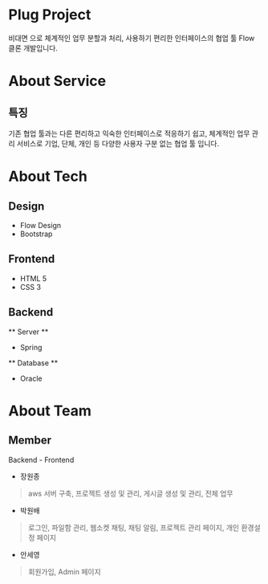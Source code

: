 # Plug Project
비대면 으로 체계적인 업무 분할과 처리,
사용하기 편리한 인터페이스의 협업 툴 Flow 클론 개발입니다.

# About Service
## 특징
기존 협업 툴과는 다른 편리하고 익숙한 인터페이스로 적응하기 쉽고,
체계적인 업무 관리 서비스로 기업, 단체, 개인 등 다양한 사용자 구분 없는 협업 툴 입니다.

# About Tech
## Design
- Flow Design
- Bootstrap

## Frontend
- HTML 5
- CSS 3

## Backend
** Server **
- Spring

** Database **
- Oracle

# About Team
## Member

Backend - Frontend
- 장원종
> aws 서버 구축, 프로젝트 생성 및 관리, 게시글 생성 및 관리, 전체 업무

- 박원배
> 로그인, 파일함 관리, 웹소켓 채팅, 채팅 알림, 프로젝트 관리 페이지, 개인 환경설정 페이지

- 안세영
> 회원가입, Admin 페이지
